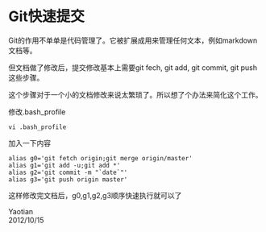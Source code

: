# Git快速提交

Git的作用不单单是代码管理了。它被扩展成用来管理任何文本，例如markdown文档等。

但文档做了修改后，提交修改基本上需要git fech, git add, git commit, git push这些步骤。

这个步骤对于一个小的文档修改来说太繁琐了。所以想了个办法来简化这个工作。

修改.bash_profile

    vi .bash_profile

加入一下内容
    
	alias g0='git fetch origin;git merge origin/master'
	alias g1='git add -u;git add *'
	alias g2='git commit -m "`date`"'
	alias g3='git push origin master'

这样修改完文档后，g0,g1,g2,g3顺序快速执行就可以了


Yaotian   
2012/10/15
